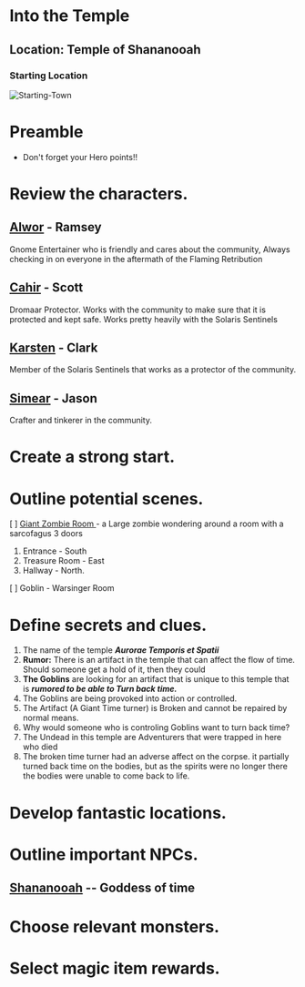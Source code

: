 # Into the Temple

## Location: Temple of Shananooah

### **Starting Location**

![Starting-Town](../../../assets/TombOfSand_Calling.jpg)

# Preamble
* Don't forget your Hero points!!

 
# Review the characters.
## [Alwor](../../PCs/Alwor-Thistlegift.md) - Ramsey
Gnome Entertainer who is friendly and cares about the community, Always checking in on everyone in the aftermath of the Flaming Retribution
## [Cahir](../../PCs/Cahir-Emersyn.md) - Scott
Dromaar Protector. Works with the community to make sure that it is protected and kept safe. Works pretty heavily with the Solaris Sentinels
## [Karsten](../../PCs/Karsten-Kendrick.md) - Clark
Member of the Solaris Sentinels that works as a protector of the community.
## [Simear](../../PCs/Simear.md) - Jason
Crafter and tinkerer in the community.

# Create a strong start.


# Outline potential scenes.
[ ] [Giant Zombie Room ](puzzle/giant-zombie-room.md)- a Large zombie wondering around a room with a sarcofagus 3 doors
  1. Entrance - South
  2. Treasure Room - East
  3. Hallway - North.

[ ] Goblin - Warsinger Room

# Define secrets and clues.

1. The name of the temple ***Aurorae Temporis et Spatii***
2.  **Rumor:** There is an artifact in the temple that can affect the flow of time. Should someone get a hold of it, then they could 
3. **The Goblins** are looking for an artifact that is unique to this temple that is ***rumored to be able to Turn back time.***
4. The Goblins are being provoked into action or controlled.
5. The Artifact (A Giant Time turner) is Broken and cannot be repaired by normal means. 
6. Why would someone who is controling Goblins want to turn back time?
7. The Undead in this temple are Adventurers that were trapped in here who died
8. The broken time turner had an adverse affect on the corpse. it partially turned back time on the bodies, but as the spirits were no longer there the bodies were unable to come back to life.


# Develop fantastic locations.

# Outline important NPCs.
## [Shananooah](../../../World/Religion/Shananooah.md) -- Goddess of time


# Choose relevant monsters.

# Select magic item rewards.